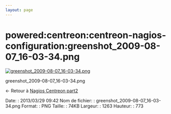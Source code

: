 ```yaml
---
layout: page
---
```


powered:centreon:centreon-nagios-configuration:greenshot\_2009-08-07\_16-03-34.png
==================================================================================

[![greenshot\_2009-08-07\_16-03-34.png](../../..//assets/media/powered/centreon/centreon-nagios-configuration/greenshot_2009-08-07_16-03-34.png@cache=&w=900&h=550 "greenshot_2009-08-07_16-03-34.png")](../../..//assets/media/powered/centreon/centreon-nagios-configuration/greenshot_2009-08-07_16-03-34.png@cache= "Afficher le fichier original")

greenshot\_2009-08-07\_16-03-34.png

← Retour à [Nagios Centreon
part2](../../../../centreon/nagios-centreon-part2.html "centreon:nagios-centreon-part2")

Date:
:   2013/03/29 09:42
Nom de fichier:
:   greenshot\_2009-08-07\_16-03-34.png
Format:
:   PNG
Taille:
:   74KB
Largeur:
:   1263
Hauteur:
:   773

